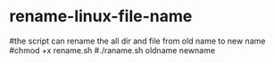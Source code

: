 # rename-linux-file-name
#the script can rename the all dir and file from old name to new name
#chmod +x rename.sh
#./raname.sh oldname newname
